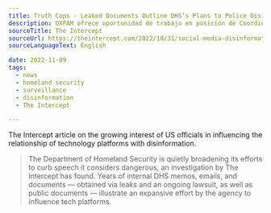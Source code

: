 ```yaml
---
title: Truth Cops - Leaked Documents Outline DHS’s Plans to Police Disinformation
description: OXFAM ofrece oportunidad de trabajo en posición de Coordinación Regional de Comunicación y Public Engagement LAC
sourceTitle: The Intercept
sourceUrl: https://theintercept.com/2022/10/31/social-media-disinformation-dhs/
sourceLanguageText: English

date: 2022-11-09
tags:
  - news
  - homeland security
  - surveillance
  - disinformation
  - The Intercept

---
```

The Intercept article on the growing interest of US officials in influencing the relationship of technology platforms with disinformation.

> The Department of Homeland Security is quietly broadening its efforts to curb speech it considers dangerous, an investigation by The Intercept has found. Years of internal DHS memos, emails, and documents — obtained via leaks and an ongoing lawsuit, as well as public documents — illustrate an expansive effort by the agency to influence tech platforms.
